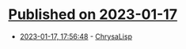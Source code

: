 # [Published on 2023-01-17](index.md)

* [2023-01-17, 17:56:48](https://news.ycombinator.com/item?id=34415936) - [ChrysaLisp](https://github.com/vygr/ChrysaLisp)
